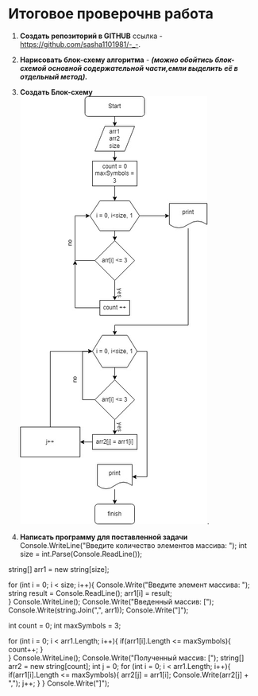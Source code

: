 # Итоговое проверочнв работа

1. **Создать репозиторий в GITHUB**
ссылка - https://github.com/sasha1101981/-_-.

2. **Нарисовать блок-схему алгоритма** - ***(можно обойтись блок-схемой основной содержательной части,емли выделить её в отдельный метод).***

3. **Создать Блок-схему**
![Блок-схема](1.jpg).

4. **Написать программу для поставленной задачи**
Console.WriteLine("Введите количество элементов массива: ");
int size  = int.Parse(Console.ReadLine());

string[] arr1 = new string[size];

for (int i = 0; i < size; i++){
	Console.Write("Введите элемент массива: ");
    string result = Console.ReadLine();
	arr1[i] = result;  
}
Console.WriteLine();
Console.Write("Введенный массив: [");
Console.Write(string.Join(",", arr1));
Console.Write("]");

int count = 0;
int maxSymbols = 3;

for (int i = 0; i < arr1.Length; i++){
	if(arr1[i].Length <= maxSymbols){
		count++;
	}   
}
Console.WriteLine();
Console.Write("Полученный массив: [");
string[] arr2 = new string[count];
int j = 0;
for (int i = 0; i < arr1.Length; i++){
    if(arr1[i].Length <= maxSymbols){
        arr2[j] = arr1[i];
        Console.Write(arr2[j] + ",");
        j++;
    }
}
Console.Write("]");